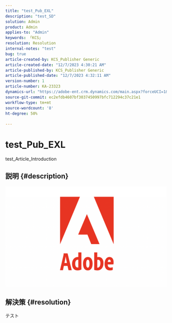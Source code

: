 ```yaml
---
title: "test_Pub_EXL"
description: "test_SD"
solution: Admin
product: Admin
applies-to: "Admin"
keywords: 「KCS」
resolution: Resolution
internal-notes: "test"
bug: true
article-created-by: KCS_Publisher Generic
article-created-date: "12/7/2023 4:30:21 AM"
article-published-by: KCS_Publisher Generic
article-published-date: "12/7/2023 4:32:11 AM"
version-number: 1
article-number: KA-23323
dynamics-url: "https://adobe-ent.crm.dynamics.com/main.aspx?forceUCI=1&pagetype=entityrecord&etn=knowledgearticle&id=abf54250-b994-ee11-be37-6045bd006149"
source-git-commit: ec2efdb4607bf3037450997bfc712294c37c21e1
workflow-type: tm+mt
source-wordcount: '8'
ht-degree: 50%

---
```


# test_Pub_EXL


test_Article_Introduction

## 説明 {#description}

![](assets/___71d1638c-b994-ee11-be37-6045bd006149___.png)

## 解決策 {#resolution}


テスト
